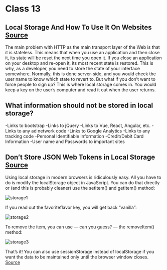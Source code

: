 # Class 13

## Local Storage And How To Use It On Websites [Source](https://www.smashingmagazine.com/2010/10/local-storage-and-how-to-use-it/)

The main problem with HTTP as the main transport layer of the Web is that it is stateless. This means that when you use an application and then close it, its state will be reset the next time you open it. If you close an application on your desktop and re-open it, its most recent state is restored. This is why, as a developer, you need to store the state of your interface somewhere. Normally, this is done server-side, and you would check the user name to know which state to revert to. But what if you don’t want to force people to sign up? This is where local storage comes in. You would keep a key on the user’s computer and read it out when the user returns.

## What information should not be stored in local storage?

-Links to bootstrap
-Links to jQuery
-Links to Vue, React, Angular, etc.
-Links to any ad network code
-Links to Google Analytics
-Links to any tracking code
-Personal Identifiable Information
-Credit/Debit Card Information
-User name and Passwords to important sites

## Don’t Store JSON Web Tokens in Local Storage [Source](https://www.rdegges.com/2018/please-stop-using-local-storage/)

Using local storage in modern browsers is ridiculously easy. All you have to do is modify the localStorage object in JavaScript. You can do that directly or (and this is probably cleaner) use the setItem() and getItem() method:

![storage1](https://user-images.githubusercontent.com/120413183/217624672-5157a3ed-0110-40ee-b249-6f5bc0942268.png)

If you read out the favoriteflavor key, you will get back “vanilla”:

![storage2](https://user-images.githubusercontent.com/120413183/217624710-688e57b2-174f-473b-96b8-af9d7a07fc69.png)

To remove the item, you can use — can you guess? — the removeItem() method:

![storage3](https://user-images.githubusercontent.com/120413183/217624744-c16de58b-7e6b-4e15-859b-42fbcf70800d.png)

That’s it! You can also use sessionStorage instead of localStorage if you want the data to be maintained only until the browser window closes. [Source](https://www.smashingmagazine.com/2010/10/local-storage-and-how-to-use-it/)
